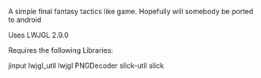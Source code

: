 A simple final fantasy tactics like game. Hopefully will somebody be ported to android


Uses LWJGL 2.9.0

Requires the following Libraries:

jinput
lwjgl_util
lwjgl
PNGDecoder
slick-util
slick